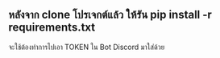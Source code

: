 หลังจาก clone โปรเจกต์แล้ว ให้รัน
pip install -r requirements.txt
-
จะใช้ต้องทำการไปเอา TOKEN ใน Bot Discord มาใส่ด้วย
